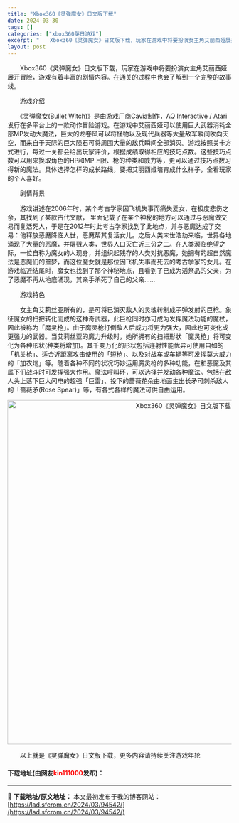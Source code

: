 ```yaml
---
title: "Xbox360《灵弹魔女》日文版下载"
date: 2024-03-30
tags: []
categories: ["xbox360英日游戏"]
excerpt: "　　Xbox360《灵弹魔女》日文版下载，玩家在游戏中将要扮演女主角艾丽西娅展开冒险，游戏有着丰富的剧情内容。在通关的过程中也会了解到一个完整的故事线。 　　游戏介绍 　　《灵弹魔女(Bullet Witch)》是由游戏厂商Cavia制作，AQ Interactive / Atari发行在多平台上的&hellip;"
layout: post
---
```


 <p>　　Xbox360《灵弹魔女》日文版下载，玩家在游戏中将要扮演女主角艾丽西娅展开冒险，游戏有着丰富的剧情内容。在通关的过程中也会了解到一个完整的故事线。</p> <p>　　游戏介绍</p> <p>　　《灵弹魔女(Bullet Witch)》是由游戏厂商Cavia制作，AQ Interactive / Atari发行在多平台上的一款动作冒险游戏。在游戏中艾丽西娅可以使用巨大武器消耗全部MP发动大魔法，巨大的龙卷风可以将怪物以及现代兵器等大量敌军瞬间吹向天空，而来自于天际的巨大陨石可将周围大量的敌兵瞬间全部消灭。游戏按照关卡方式进行，每过一关都会给出玩家评价，根据成绩取得相应的技巧点数。这些技巧点数可以用来换取角色的HP和MP上限、枪的种类和威力等，更可以通过技巧点数习得新的魔法。具体选择怎样的成长路线，要把艾丽西娅培育成什么样子，全看玩家的个人喜好。</p> <p>　　剧情背景</p> <p>　　游戏讲述在2006年时，某个考古学家因飞机失事而痛失爱女，在极度悲伤之余，其找到了某款古代文献， 里面记载了在某个神秘的地方可以通过与恶魔做交易而复活死人，于是在2012年时此考古学家找到了此地点，并与恶魔达成了交易：他释放恶魔降临人世，恶魔帮其复活女儿。之后人类末世浩劫来临，世界各地涌现了大量的恶魔，并屠戮人类，世界人口灭亡近三分之二。在人类濒临绝望之际，一位自称为魔女的人现身，并组织起残存的人类对抗恶魔，她拥有的超自然魔法是恶魔们的噩梦，而这位魔女就是那位因飞机失事而死去的考古学家的女儿。在游戏临近结尾时，魔女也找到了那个神秘地点，且看到了已成为活祭品的父亲，为了恶魔不再从地底涌现，其亲手杀死了自己的父亲......</p> <p>　　游戏特色</p> <p>　　女主角艾莉丝亚所有的，是可将已消灭敌人的灵魂转制成子弹发射的巨枪。象征魔女的扫把转化而成的这神奇武器，此巨枪同时亦可成为发挥魔法功能的魔杖，因此被称为「魔灵枪」。由于魔灵枪打倒敌人后威力将更为强大，因此也可变化成更强力的武器。当艾莉丝亚的魔力升级时，她所拥有的扫把形状「魔灵枪」将可变化为各种形状(种类将增加)。其千变万化的形状包括连射性能优异可使用自如的「机关枪」、适合近距离攻击使用的「短枪」、以及对战车或车辆等可发挥莫大威力的「加农炮」等。随着各种不同的状况巧妙运用魔灵枪的多种功能，在和恶魔及其属下们战斗时可发挥强大作用。魔法呼叫环，可以选择并发动各种魔法。包括在敌人头上落下巨大闪电的超强「巨雷」、投下的蔷薇花朵由地面生出长矛可刺杀敌人的「蔷薇矛(Rose Spear)」等，有各式各样的魔法可供自由运用。</p> <p align="center"><img align="" border="0" src="https://lad.sfcrom.cn/wp-content/uploads/2024/03/20240330_6607d32700fbf.jpg" width="775" alt="Xbox360《灵弹魔女》日文版下载" /></p> <p>　　以上就是《灵弹魔女》日文版下载，更多内容请持续关注游戏年轮</p> <p><h4>下载地址(由网友<font color="red">kin111000</font>发布)：</h4></p> 

---
📖 **下载地址/原文地址：** 本文最初发布于我的博客网站：[https://lad.sfcrom.cn/2024/03/94542/](https://lad.sfcrom.cn/2024/03/94542/)
